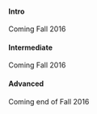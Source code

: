 #### Intro

Coming Fall 2016

#### Intermediate 

Coming Fall 2016 

#### Advanced 

Coming end of Fall 2016 